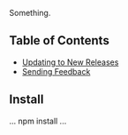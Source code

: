 Something.

## Table of Contents

- [Updating to New Releases](#updating-to-new-releases)
- [Sending Feedback](#sending-feedback)


## Install

...
npm install
...

